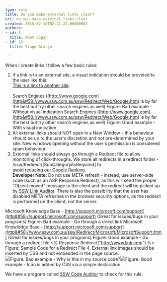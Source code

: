 ```yaml
---
type: rule
title: Do you make external links clear?
uri: do-you-make-external-links-clear
created: 2015-02-16T02:21:22.0000000Z
authors:
- id: 1
  title: Adam Cogan
- id: 16
  title: Tiago Araujo

---
```


 
When I create links I follow a few basic rules:
 
1. If a link is to an external site, a visual indication should be provided to the user like this: <br>      [This is a link to another site](http&#58;//www.ssw.com.au/ssw/Redirect/Microsoft/microsoft.htm). <br>      
Search Engines ([http://www.google.com](http&#58;//www.ssw.com.au/ssw/Redirect/Web/Google.htm) is by far the best but try other search engines as well)
Figure: Bad example - Without visual indication
Search Engines ([http://www.google.com](http&#58;//www.ssw.com.au/ssw/Redirect/Web/Google.htm) is by far the best but try other search engines as well)
Figure: Good example - With visual indication
2. All external links should NOT open in a New Window - this behaviour should be up to the user's discretion and not pre-determined by your site. New windows opening without the user's permission is considered spam behaviour.
3. External links should always go through a Redirect file to allow monitoring of click-throughs. We store all redirects in a redirect folder - /ssw/Redirect/[SubCategoryAsRequired] to <br>      [avoid reducing our Google Ranking](http&#58;//www.ssw.com.au/ssw/Standards/Rules/RulesToBetterGoogleRankings.aspx#Robotstxtfile). <br>          **Developer Note:** Do not use META refresh - instead, use server-side code (such as an ASP Response.Redirect), as this will send the proper "Object moved" message to the client and the redirect will be picked up by           [SSW Link Auditor](http&#58;//www.ssw.com.au/ssw/Standards/DeveloperGeneral/WebdevelopmentTools.aspx#BrokenLinks). There is also the possibility that the user has disabled META refreshes in the browser security options, as the redirect is performed on the client, not the server.

Microsoft Knowledge Base -              [http://support.microsoft.com/support](http&#58;//support.microsoft.com/support) (Great for issues/bugs in your programs)
Figure: Bad example - Go through a direct link
Microsoft Knowledge Base -              [http://support.microsoft.com/support](http&#58;//www.ssw.com.au/ssw/Redirect/Microsoft/MicrosoftSupport.htm) (Great for issues/bugs in your programs)
Figure: Good example - Go through a redirect file &lt;% Response.Redirect("http://www.link.com") %&gt; Figure: Sample Code for a Redirect File
4. External link images should be inserted by CSS and not embedded in the page source. <br>      ![](http&#58;//www.ssw.com.au/SSW/Standards/Rules/images/BadLink.gif)Figure: Bad example - Why is this in my source code?![](http&#58;//www.ssw.com.au/SSW/Standards/Rules/images/GoodLink.gif)Figure: Good example - Icon is added by CSS via a simple declaration.


We have a program called     [SSW Code Auditor](http&#58;//www.ssw.com.au/ssw/CodeAuditor/) to check for this rule.


